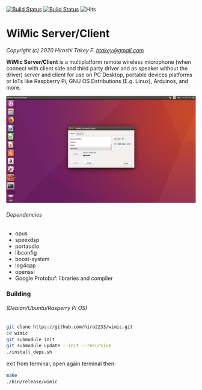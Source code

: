 [![Build Status](https://semaphoreci.com/api/v1/hiro2233/wimic/branches/master/badge.svg)](https://semaphoreci.com/hiro2233/wimic) [![Build Status](https://travis-ci.org/hiro2233/wimic.svg?branch=master)](https://travis-ci.org/hiro2233/wimic) ![Hits](https://hitcounter.pythonanywhere.com/count/tag.svg?url=https%3A%2F%2Fgithub.com%2Fhiro2233%2Fwimic)

# WiMic Server/Client

*Copyright (c) 2020 Hiroshi Takey F. <htakey@gmail.com>*

**WiMic Server/Client**  is a multiplatform remote wireless microphone (when connect with client side and third party driver and as speaker without the driver) server and client for use on PC Desktop, portable devices platforms or IoTs like Raspberry Pi, GNU OS Dstributions (E.g. Linux), Arduinos, and more.

![](resources/wimic_ubuntu_16_04.png)

###### Dependencies

- opus
- speexdsp
- portaudio
- libconfig
- boost-system
- log4cpp
- openssl
- Google Protobuf: libraries and compiler

### Building

###### (Debian/Ubuntu/Rasperry Pi OS)

```bash
git clone https://github.com/hiro2233/wimic.git
cd wimic
git submodule init
git submodule update --init --recursive
./install_deps.sh
```

exit from terminal, open again terminal then:

```bash
make
./bin/release/wimic
```
